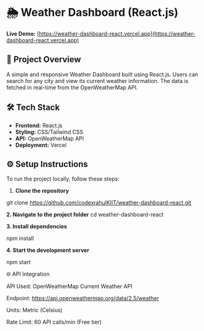 # 🌦️ Weather Dashboard (React.js)

**Live Demo:** [https://weather-dashboard-react.vercel.app](https://weather-dashboard-react.vercel.app)

## 📌 Project Overview
A simple and responsive Weather Dashboard built using React.js. Users can search for any city and view its current weather information. The data is fetched in real-time from the OpenWeatherMap API.

## 🛠 Tech Stack
- **Frontend:** React.js  
- **Styling:** CSS/Tailwind CSS  
- **API:** OpenWeatherMap API  
- **Deployment:** Vercel  

## ⚙️ Setup Instructions
To run the project locally, follow these steps:

1. **Clone the repository**

git clone https://github.com/codexrahulKIIT/weather-dashboard-react.git

**2. Navigate to the project folder**
cd weather-dashboard-react

**3. Install dependencies**

npm install

**4. Start the development server**

npm start


🌐 API Integration

API Used: OpenWeatherMap Current Weather API

Endpoint: https://api.openweathermap.org/data/2.5/weather

Units: Metric (Celsius)

Rate Limit: 60 API calls/min (Free tier)
